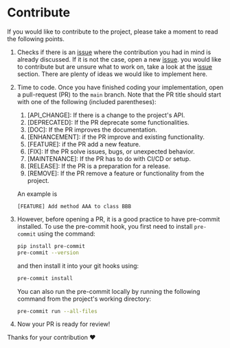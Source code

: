 # Contribute

If you would like to contribute to the project, please take a moment to read the following points.

1. Checks if there is an [issue](https://github.com/VascoSch92/symmetria/issues) where the contribution 
   you had in mind is already discussed. 
   If it is not the case, open a new [issue](https://github.com/VascoSch92/symmetria/issues).
   you would like to contribute but are unsure what to work on, take a look at the 
   [issue](https://github.com/VascoSch92/symmetria/issues) section. 
   There are plenty of ideas we would like to implement here. 
2. Time to code. Once you have finished coding your implementation, open a pull-request (PR) to the ``main`` branch. 
   Note that the PR title should start with one of the following (included parentheses):

   1. [API_CHANGE]: If there is a change to the project's API.
   2. [DEPRECATED]: If the PR deprecate some functionalities.
   3. [DOC]: If the PR improves the documentation.
   4. [ENHANCEMENT]: if the PR improve and existing functionality.
   5. [FEATURE]: if the PR add a new feature.
   6. [FIX]: If the PR solve issues, bugs, or unexpected behavior.
   7. [MAINTENANCE]: If the PR has to do with CI/CD or setup.
   8. [RELEASE]: If the PR is a preparation for a release.
   9. [REMOVE]: If the PR remove a feature or functionality from the project.
   
   An example is

   ```text
   [FEATURE] Add method AAA to class BBB
   ```
   
3. However, before opening a PR, it is a good practice to have pre-commit installed.
   To use the pre-commit hook, you first need to install ``pre-commit`` using the command:

   ```bash
   pip install pre-commit
   pre-commit --version
   ```

   and then install it into your git hooks using:

   ```bash
   pre-commit install
   ```

   You can also run the pre-commit locally by running the following command 
   from the project's working directory:

   ```bash
   pre-commit run --all-files
   ```

4. Now your PR is ready for review! 

Thanks for your contribution ❤️
